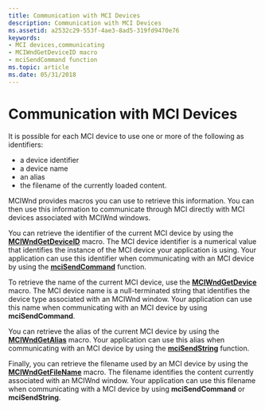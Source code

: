 ```yaml
---
title: Communication with MCI Devices
description: Communication with MCI Devices
ms.assetid: a2532c29-553f-4ae3-8ad5-319fd9470e76
keywords:
- MCI devices,communicating
- MCIWndGetDeviceID macro
- mciSendCommand function
ms.topic: article
ms.date: 05/31/2018
---
```


# Communication with MCI Devices

It is possible for each MCI device to use one or more of the following as identifiers:

-   a device identifier
-   a device name
-   an alias
-   the filename of the currently loaded content.

MCIWnd provides macros you can use to retrieve this information. You can then use this information to communicate through MCI directly with MCI devices associated with MCIWnd windows.

You can retrieve the identifier of the current MCI device by using the [**MCIWndGetDeviceID**](/windows/desktop/api/Vfw/nf-vfw-mciwndgetdeviceid) macro. The MCI device identifier is a numerical value that identifies the instance of the MCI device your application is using. Your application can use this identifier when communicating with an MCI device by using the [**mciSendCommand**](https://msdn.microsoft.com/library/Dd757160(v=VS.85).aspx) function.

To retrieve the name of the current MCI device, use the [**MCIWndGetDevice**](/windows/desktop/api/Vfw/nf-vfw-mciwndgetdevice) macro. The MCI device name is a null-terminated string that identifies the device type associated with an MCIWnd window. Your application can use this name when communicating with an MCI device by using **mciSendCommand**.

You can retrieve the alias of the current MCI device by using the [**MCIWndGetAlias**](/windows/desktop/api/Vfw/nf-vfw-mciwndgetalias) macro. Your application can use this alias when communicating with an MCI device by using the [**mciSendString**](https://msdn.microsoft.com/library/Dd757161(v=VS.85).aspx) function.

Finally, you can retrieve the filename used by an MCI device by using the [**MCIWndGetFileName**](/windows/desktop/api/Vfw/nf-vfw-mciwndgetfilename) macro. The filename identifies the content currently associated with an MCIWnd window. Your application can use this filename when communicating with a MCI device by using **mciSendCommand** or **mciSendString**.

 

 




